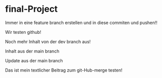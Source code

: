 # final-Project

Immer in eine feature branch erstellen und in diese commiten und pushen!!

Wir testen github!

Noch mehr Inhalt von der dev branch aus!

Inhalt aus der main branch

Update aus der main branch


Das ist mein textlicher Beitrag zum git-Hub-merge testen!